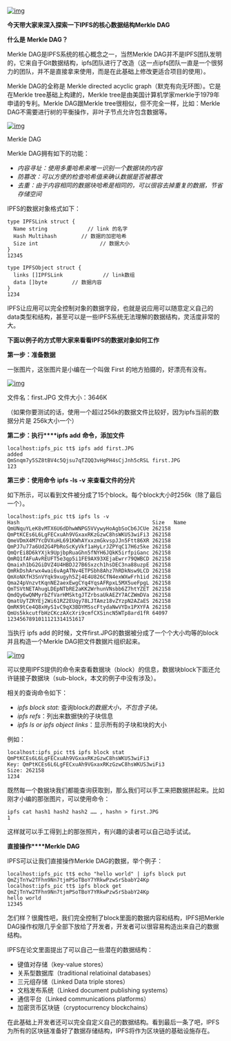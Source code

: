 [![img](http://ipfser.org/wp-content/uploads/2018/01/25104405346.bmp)](http://ipfser.org/wp-content/uploads/2018/01/25104405346.bmp)

**今天带大家来深入探索一下IPFS的核心数据结构Merkle DAG**

**什么是** **Merkle DAG？**

Merkle DAG是IPFS系统的核心概念之一，当然Merkle DAG并不是IPFS团队发明的，它来自于Git数据结构，ipfs团队进行了改造（这一点ipfs团队一直是一个很努力的团队，并不是直接拿来使用，而是在此基础上修改更适合项目的使用）。

Merkle DAG的全称是 Merkle directed acyclic graph（默克有向无环图）。它是在Merkle tree基础上构建的，Merkle tree是由美国计算机学家merkle于1979年申请的专利。Merkle DAG跟Merkle tree很相似，但不完全一样，比如：Merkle DAG不需要进行树的平衡操作，非叶子节点允许包含数据等。

[![img](http://ipfser.org/wp-content/uploads/2018/01/25104505674.bmp)](http://ipfser.org/wp-content/uploads/2018/01/25104505674.bmp)

Merkle DAG

Merkle DAG拥有如下的功能：

- *内容寻址：使用多重哈希来唯一识别一个数据块的内容*
- *防篡改：可以方便的检查哈希值来确认数据是否被篡改*
- *去重：由于内容相同的数据块哈希是相同的，可以很容去掉重复的数据，节省存储空间*

IPFS的数据对象格式如下：

```
type IPFSLink struct {
  Name string             // link 的名字
  Hash Multihash        // 数据的加密哈希
  Size int                    // 数据大小
}
12345
```

```
type IPFSObject struct {
  links []IPFSLink             // link数组
  data []byte        // 数据内容
}
1234
```

IPFS让应用可以完全控制对象的数据字段，也就是说应用可以随意定义自己的data类型和结构，甚至可以是一些IPFS系统无法理解的数据结构，灵活度非常的大。

**下面以例子的方式带大家来看看IPFS的数据对象如何工作**

**第一步：准备数据**

一张图片，这张图片是小编在一个叫做 First 的地方拍摄的，好漂亮有没有。

[![img](http://ipfser.org/wp-content/uploads/2018/01/25104617451.bmp)](http://ipfser.org/wp-content/uploads/2018/01/25104617451.bmp)

文件名：first.JPG  文件大小：3646K

（如果你要测试的话，使用一个超过256k的数据文件比较好，因为ipfs当前的数据分片是 256k大小一个）

**第二步：执行****ipfs add** **命令，添加文件**

```
localhost:ipfs_pic tt$ ipfs add first.JPG
added
QmSnqm7y5SZ8tBV4c5Qjsu7qTZQQ3vHgPH4sCjJnh5cRSL first.JPG
123
```

**第三步：使用命令** **ipfs -ls -v** **来查看文件的分片**

如下所示，可以看到文件被分成了15个block。每个block大小时256k（除了最后一个）。

```
localhost:ipfs_pic tt$ ipfs ls -v
Hash                                           Size   Name
QmUNquYLeK8vMTX6U6dDhwWNPG5VVywyHoAgbSoCb6JCUe 262158
QmPtKCEs6L6LgFECxuAh9VGxaxRKzGzwC8hsWKUS3wiFi3 262158
QmeVDmX4M7YcDVXuHL691KWhAYxxzmGkvspJJn5Ftt86XR 262158
QmPJ7u77a6Ud2G4PbRoScKyVkf1aHyLrJZPYqC17H6z5ke 262158
QmQrEi8D6kYXjk9UpjbpRuaGhn5fNYH6JQkK5irfpiGanc 262158
QmRQ1fAFuAvREUFT5e3qp5i1FE9AX93XEjaEwrr79QWBCD 262158
Qmaixh1bG2GiDVZ4U4HBDJ27B6Sxzch1hsDEC3na88uzpE 262158
QmRkDshArwx4wai6vAgATNv4ETPSbh8Ahz7hRDkNsw9LCD 262158
QmXoNXfH3SnVYqk9xugyh5Zj4E4U826CfN4exWXwFrh1id 262158
Qma24pVnzvtKqnNE2aexEwgCYq4YqsAFRpxL5MX5ueFpgL 262158
QmTSVtNETAhugLDEpNTbRE2aKK2WrhunVNsbb6Z7htYZET 262158
QmdQy6wQNMyrbZfVarHMSktgJTZrbsaUkAEZY7ACZWmDVa 262158
QmatUyTZRYEj2Wi61RZ2EUqy78LJTAmz18vZYzpN2AZaES 262158
QmRK9tCe4Q8xHyS1vC9qX3BDYMSscFtydaNwVYDx1PXYFA 262158
QmUs5kkcutfbHzCKczAXcXri9cmfCXSincN5WTp8ard1fR 64097
1234567891011121314151617
```

当执行 ipfs add 的时候，文件first.JPG的数据被分成了一个个大小均等的block并且构造一个Merkle DAG把文件数据片组织起来。

[![img](http://ipfser.org/wp-content/uploads/2018/01/25105349606.bmp)](http://ipfser.org/wp-content/uploads/2018/01/25105349606.bmp)

可以使用IPFS提供的命令来查看数据块（block）的信息，数据块block下面还允许链接子数据块（sub-block，本文的例子中没有涉及）。

相关的查询命令如下：

- *ipfs block stat:* 查询block*的数据大小，不包含子块。*
- *ipfs refs*：列出来数据快的子块信息
- *ipfs ls or ipfs object links*：显示所有的子块和块的大小

例如：

```
localhost:ipfs_pic tt$ ipfs block stat
QmPtKCEs6L6LgFECxuAh9VGxaxRKzGzwC8hsWKUS3wiFi3
Key: QmPtKCEs6L6LgFECxuAh9VGxaxRKzGzwC8hsWKUS3wiFi3
Size: 262158
1234
```

既然每一个数据块我们都能查询获取到，那么我们可以手工来把数据拼起来。比如刚才小编的那张图片，可以使用命令：

```
ipfs cat hash1 hash2 hash2 …… , hashn > first.JPG
1
```

这样就可以手工得到上的那张照片，有兴趣的读者可以自己动手试试。

**直接操作****Merkle DAG**

IPFS可以让我们直接操作Merkle DAG的数据，举个例子：

```
localhost:ipfs_pic tt$ echo "hello world" | ipfs block put
QmZjTnYw2TFhn9Nn7tjmPSoTBoY7YRkwPzwSrSbabY24Kp
localhost:ipfs_pic tt$ ipfs block get
QmZjTnYw2TFhn9Nn7tjmPSoTBoY7YRkwPzwSrSbabY24Kp
hello world
12345
```

怎们样？很魔性吧，我们完全控制了block里面的数据内容和结构，IPFS把Merkle DAG操作权限几乎全部下放给了开发者，开发者可以很容易构造出来自己的数据结构。

IPFS在论文里面提出了可以自己一些潜在的数据结构：

- 键值对存储（key-value stores）
- 关系型数据库（traditional relatioinal databases）
- 三元组存储（Linked Data triple stores）
- 文档发布系统（Linked document publishing systems）
- 通信平台（Linked communications platforms）
- 加密货币区块链（cryptocurrency blockchains）

在此基础上开发者还可以完全自定义自己的数据结构。看到最后一条了吧，IPFS为所有的区块链准备好了数据存储结构，IPFS将作为区块链的基础设施存在。
